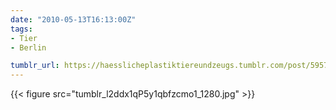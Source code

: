 ```yaml
---
date: "2010-05-13T16:13:00Z"
tags:
- Tier
- Berlin

tumblr_url: https://haesslicheplastiktiereundzeugs.tumblr.com/post/595728498
---
```

{{< figure src="tumblr_l2ddx1qP5y1qbfzcmo1_1280.jpg" >}}
